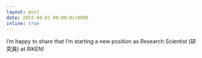 ```yaml
---
layout: post
date: 2022-04-01 00:00:01+0900
inline: true
---
```


I’m happy to share that I’m starting a new position as Research Scientist (研究員) at RIKEN!
